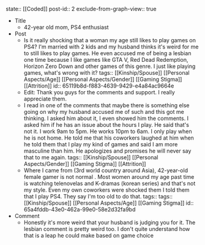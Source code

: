 state:: [[Coded]]
post-id:: 2
exclude-from-graph-view:: true

- Title
	- 42-year old mom, PS4 enthusiast
- Post
	- Is it really shocking that a woman my age still likes to play games on PS4? I'm married with 2 kids and my husband thinks it's weird for me to still likes to play games. He even accused me of being a lesbian one time because I like games like GTA V, Red Dead Redemption, Horizon Zero Down and other games of this genre. I just like playing games, what's wrong with it?
	  tags:: [[Kinship/Spouse]] [[Personal Aspects/Age]] [[Personal Aspects/Gender]] [[Gaming Stigma]] [[Attrition]]
	  id:: 65119b8d-f883-4639-9429-e4a84ac9664e
	- Edit: Thank you guys for the comments and support. I really appreciate them.
	- I read in one of the comments that maybe there is something else going on why my husband accused me of such and this got me thinking. I asked him about it, I even showed him the comments. I asked him if he has an issue about the hours I play. He said that's not it. I work 9am to 5pm. He works 10pm to 6am. I only play when he is not home. He told me that his coworkers laughed at him when he told them that I play my kind of games and said I am more masculine than him. He apologizes and promises he will never say that to me again.
	  tags:: [[Kinship/Spouse]] [[Personal Aspects/Gender]] [[Gaming Stigma]] [[Attrition]]
	- Where I came from (3rd world country around Asia), 42-year-old female gamer is not normal . Most women around my age past time is watching telenovelas and K-dramas (korean series) and that's not my style. Even my own coworkers were shocked them I told them that I play PS4. They say I'm too old to do that.
	  tags:: tags:: [[Kinship/Spouse]] [[Personal Aspects/Age]] [[Gaming Stigma]]
	  id:: 65a4fddb-43e0-462a-99e0-58e2d32fa9bd
- Comment
	- Honestly it's more weird that your husband is judging you for it. The lesbian comment is pretty weird too. I don't quite understand how that is a leap he could make based on game choice
